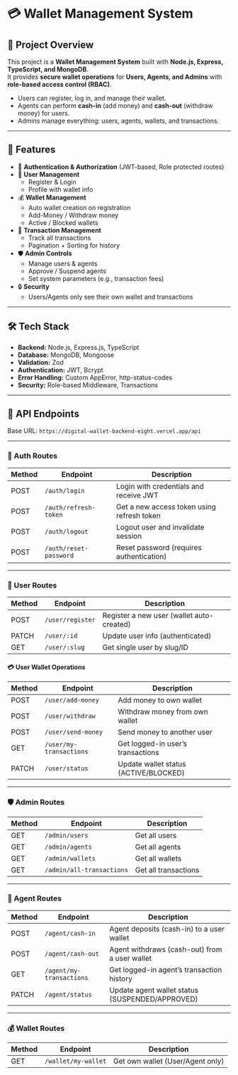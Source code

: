 
# 💳 Wallet Management System

## 📌 Project Overview
This project is a **Wallet Management System** built with **Node.js, Express, TypeScript, and MongoDB**.  
It provides **secure wallet operations** for **Users, Agents, and Admins** with **role-based access control (RBAC)**.  

- Users can register, log in, and manage their wallet.  
- Agents can perform **cash-in** (add money) and **cash-out** (withdraw money) for users.  
- Admins manage everything: users, agents, wallets, and transactions.  

---

## 🚀 Features
- 🔑 **Authentication & Authorization** (JWT-based, Role protected routes)
- 👤 **User Management**
  - Register & Login
  - Profile with wallet info
- 💰 **Wallet Management**
  - Auto wallet creation on registration
  - Add-Money / Withdraw money
  - Active / Blocked wallets
- 📜 **Transaction Management**
  - Track all transactions 
  - Pagination + Sorting for history
- 🛡️ **Admin Controls**
  - Manage users & agents
  - Approve / Suspend agents
  - Set system parameters (e.g., transaction fees)
- 🔒 **Security**
  - Users/Agents only see their own wallet and transactions

---

## 🛠️ Tech Stack
- **Backend:** Node.js, Express.js, TypeScript  
- **Database:** MongoDB, Mongoose  
- **Validation:** Zod  
- **Authentication:** JWT, Bcrypt  
- **Error Handling:** Custom AppError, http-status-codes
- **Security:** Role-based Middleware, Transactions  

---

## 📡 API Endpoints

Base URL: `https://digital-wallet-backend-eight.vercel.app/api`

---

### 🔐 Auth Routes 
| Method | Endpoint             | Description |
|--------|----------------------|-------------|
| POST   | `/auth/login`        | Login with credentials and receive JWT |
| POST   | `/auth/refresh-token`| Get a new access token using refresh token |
| POST   | `/auth/logout`       | Logout user and invalidate session |
| POST   | `/auth/reset-password` | Reset password (requires authentication) |

---

### 👤 User Routes 
| Method | Endpoint               | Description |
|--------|------------------------|-------------|
| POST   | `/user/register`       | Register a new user (wallet auto-created) |
| PATCH  | `/user/:id`            | Update user info (authenticated) |
| GET    | `/user/:slug`          | Get single user by slug/ID |

#### 💳 User Wallet Operations
| Method | Endpoint                    | Description |
|--------|-----------------------------|-------------|
| POST   | `/user/add-money`           | Add money to own wallet |
| POST   | `/user/withdraw`            | Withdraw money from own wallet |
| POST   | `/user/send-money`          | Send money to another user |
| GET    | `/user/my-transactions`     | Get logged-in user’s transactions  |
| PATCH  | `/user/status`              | Update wallet status (ACTIVE/BLOCKED)  |

---

### 🛡️ Admin Routes
| Method | Endpoint                 | Description |
|--------|--------------------------|-------------|
| GET    | `/admin/users`           | Get all users |
| GET    | `/admin/agents`          | Get all agents |
| GET    | `/admin/wallets`         | Get all wallets |
| GET    | `/admin/all-transactions`| Get all transactions |

---

### 🤝 Agent Routes
| Method | Endpoint               | Description |
|--------|------------------------|-------------|
| POST   | `/agent/cash-in`       | Agent deposits (cash-in) to a user wallet |
| POST   | `/agent/cash-out`      | Agent withdraws (cash-out) from a user wallet |
| GET    | `/agent/my-transactions` | Get logged-in agent’s transaction history |
| PATCH  | `/agent/status`        | Update agent wallet status (SUSPENDED/APPROVED) |

---

### 💰 Wallet Routes 
| Method | Endpoint               | Description |
|--------|------------------------|-------------|
| GET    | `/wallet/my-wallet`    | Get own wallet (User/Agent only) |


